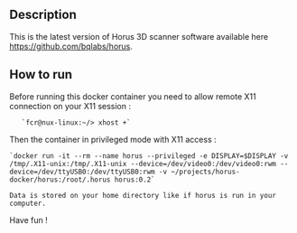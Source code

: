 ## Description
  
   This is the latest version of Horus 3D scanner software available here https://github.com/bqlabs/horus.
   
## How to run

  Before running this docker container you need to allow remote X11 connection on your X11 session :
     
       `fcr@nux-linux:~/> xhost +`
       
  Then the container in privileged mode with X11 access :
   
    `docker run -it --rm --name horus --privileged -e DISPLAY=$DISPLAY -v /tmp/.X11-unix:/tmp/.X11-unix --device=/dev/video0:/dev/video0:rwm --device=/dev/ttyUSB0:/dev/ttyUSB0:rwm -v ~/projects/horus-docker/horus:/root/.horus horus:0.2`
    
    Data is stored on your home directory like if horus is run in your computer.
    
Have fun !

